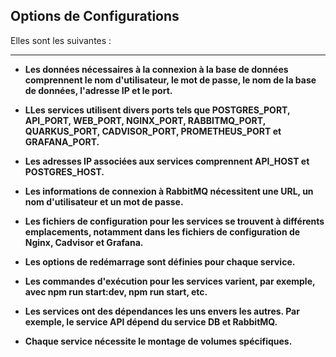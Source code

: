 
## Options de Configurations

Elles sont les suivantes :
***
*   **Les données nécessaires à la connexion à la base de données comprennent le nom d'utilisateur, le mot de passe, le nom de la base de données, l'adresse IP et le port.**

*   **LLes services utilisent divers ports tels que POSTGRES_PORT, API_PORT, WEB_PORT, NGINX_PORT, RABBITMQ_PORT, QUARKUS_PORT, CADVISOR_PORT, PROMETHEUS_PORT et GRAFANA_PORT.**

*   **Les adresses IP associées aux services comprennent API_HOST et POSTGRES_HOST.**

*   **Les informations de connexion à RabbitMQ nécessitent une URL, un nom d'utilisateur et un mot de passe.**

*   **Les fichiers de configuration pour les services se trouvent à différents emplacements, notamment dans les fichiers de configuration de Nginx, Cadvisor et Grafana.**

*   **Les options de redémarrage sont définies pour chaque service.**

*   **Les commandes d'exécution pour les services varient, par exemple, avec npm run start:dev, npm run start, etc.**

*   **Les services ont des dépendances les uns envers les autres. Par exemple, le service API dépend du service DB et RabbitMQ.**

*   **Chaque service nécessite le montage de volumes spécifiques.**





